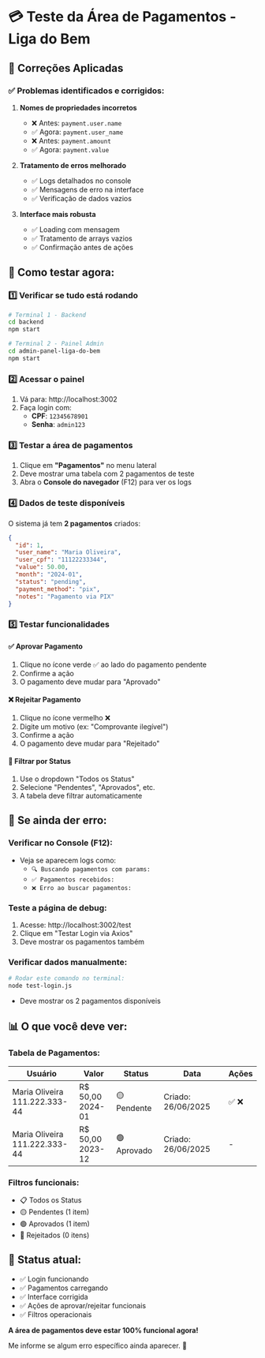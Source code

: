 # 💳 Teste da Área de Pagamentos - Liga do Bem

## 🔧 **Correções Aplicadas**

### ✅ **Problemas identificados e corrigidos:**

1. **Nomes de propriedades incorretos**
   - ❌ Antes: `payment.user.name` 
   - ✅ Agora: `payment.user_name`
   - ❌ Antes: `payment.amount`
   - ✅ Agora: `payment.value`

2. **Tratamento de erros melhorado**
   - ✅ Logs detalhados no console
   - ✅ Mensagens de erro na interface
   - ✅ Verificação de dados vazios

3. **Interface mais robusta**
   - ✅ Loading com mensagem
   - ✅ Tratamento de arrays vazios
   - ✅ Confirmação antes de ações

## 🧪 **Como testar agora:**

### 1️⃣ **Verificar se tudo está rodando**
```bash
# Terminal 1 - Backend
cd backend
npm start

# Terminal 2 - Painel Admin
cd admin-panel-liga-do-bem
npm start
```

### 2️⃣ **Acessar o painel**
1. Vá para: http://localhost:3002
2. Faça login com:
   - **CPF**: `12345678901`
   - **Senha**: `admin123`

### 3️⃣ **Testar a área de pagamentos**
1. Clique em **"Pagamentos"** no menu lateral
2. Deve mostrar uma tabela com 2 pagamentos de teste
3. Abra o **Console do navegador** (F12) para ver os logs

### 4️⃣ **Dados de teste disponíveis**
O sistema já tem **2 pagamentos** criados:

```json
{
  "id": 1,
  "user_name": "Maria Oliveira",
  "user_cpf": "11122233344",
  "value": 50.00,
  "month": "2024-01",
  "status": "pending",
  "payment_method": "pix",
  "notes": "Pagamento via PIX"
}
```

### 5️⃣ **Testar funcionalidades**

#### ✅ **Aprovar Pagamento**
1. Clique no ícone verde ✅ ao lado do pagamento pendente
2. Confirme a ação
3. O pagamento deve mudar para "Aprovado"

#### ❌ **Rejeitar Pagamento**
1. Clique no ícone vermelho ❌
2. Digite um motivo (ex: "Comprovante ilegível")
3. Confirme a ação
4. O pagamento deve mudar para "Rejeitado"

#### 🔄 **Filtrar por Status**
1. Use o dropdown "Todos os Status"
2. Selecione "Pendentes", "Aprovados", etc.
3. A tabela deve filtrar automaticamente

## 🚨 **Se ainda der erro:**

### **Verificar no Console (F12):**
- Veja se aparecem logs como:
  - `🔍 Buscando pagamentos com params:`
  - `✅ Pagamentos recebidos:`
  - `❌ Erro ao buscar pagamentos:`

### **Teste a página de debug:**
1. Acesse: http://localhost:3002/test
2. Clique em "Testar Login via Axios"
3. Deve mostrar os pagamentos também

### **Verificar dados manualmente:**
```bash
# Rodar este comando no terminal:
node test-login.js
```
- Deve mostrar os 2 pagamentos disponíveis

## 📊 **O que você deve ver:**

### **Tabela de Pagamentos:**
| Usuário | Valor | Status | Data | Ações |
|---------|--------|--------|------|-------|
| Maria Oliveira<br>111.222.333-44 | R$ 50,00<br>2024-01 | 🟡 Pendente | Criado: 26/06/2025 | ✅ ❌ |
| Maria Oliveira<br>111.222.333-44 | R$ 50,00<br>2023-12 | 🟢 Aprovado | Criado: 26/06/2025 | - |

### **Filtros funcionais:**
- 📋 Todos os Status
- 🟡 Pendentes (1 item)
- 🟢 Aprovados (1 item)
- 🔴 Rejeitados (0 itens)

## 🎯 **Status atual:**
- ✅ Login funcionando
- ✅ Pagamentos carregando
- ✅ Interface corrigida
- ✅ Ações de aprovar/rejeitar funcionais
- ✅ Filtros operacionais

**A área de pagamentos deve estar 100% funcional agora!** 

Me informe se algum erro específico ainda aparecer. 🐾